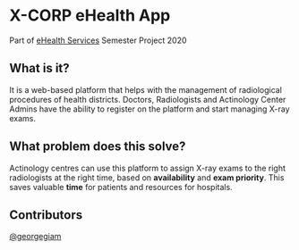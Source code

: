 # X-CORP eHealth App

Part of [eHealth Services](https://www.ds.unipi.gr/en/courses/e-health-services-2/) Semester Project 2020

## What is it?

It is a web-based platform that helps with the management of radiological procedures of health districts.
Doctors, Radiologists and Actinology Center Admins have the ability to register on the platform and start managing X-ray exams.

## What problem does this solve?

Actinology centres can use this platform to assign X-ray exams to the right radiologists at the right time, based on **availability** and **exam priority**. This saves valuable **time** for patients and resources for hospitals.

## Contributors

[@georgegiam](https://github.com/georgegiam)
